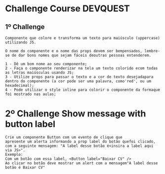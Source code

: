 # Challenge Course DEVQUEST

## 1º Challenge 
    Componente que colore e transforma um texto para maiúsculo (uppercase) utilizando JS.

    O nome do componente e o nome das props devem ser bempensados, lembre-se de dar bons nomes que sejam fáceis deoutras pessoas entenderem.

    1 - Dê um bom nome ao seu componente;
    2 - Faça o componente renderizar na tela um texto colorido ecom todas as letras maiúsculas usando JS;
    3 - Utilize props para passar o texto e a cor de texto desejadapara dentro do componente (a cor pode ser uma palavra, como'red', ou um hexadecimal);
    4 - Pode utilizar o style inline para colorir o componente da formaque foi mostrado nas aulas;

# 2º Challenge Show message with button label
    Crie um componente Button com um evento de clique que
    apresente um alerta informando a prop label do botão quefoi clicado, com a seguinte mensagem: "A label desse botão é<insira a label aqui via JS>".
    Exemplo:
    Com um botão com essa label, <Button label="Baixar CV" />
    Ao clicar no botão deve mostrar um alert com a mensagem"A label desse botão é Baixar CV"
